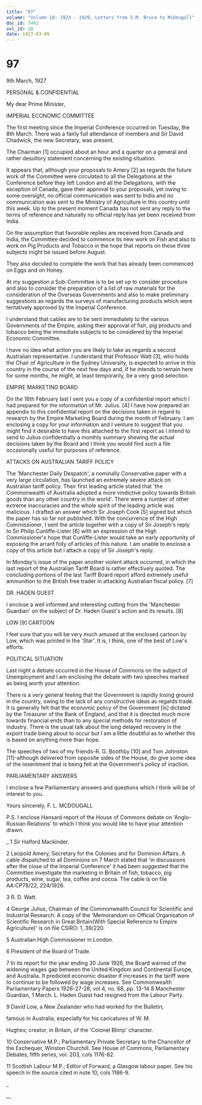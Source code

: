 ```yaml
---
title: "97"
volume: "Volume 18: 1923 - 1929, Letters from S.M. Bruce to McDougall"
doc_id: 7442
vol_id: 18
date: 1927-03-09
---
```


# 97

9th March, 1927

PERSONAL &amp; CONFIDENTIAL

My dear Prime Minister,

IMPERIAL ECONOMIC COMMITTEE

The first meeting since the Imperial Conference occurred on Tuesday, the 8th March. There was a fairly full attendance of members and Sir David Chadwick, the new Secretary, was present.

The Chairman [1] occupied about an hour and a quarter on a general and rather desultory statement concerning the existing situation.

It appears that, although your proposals to Amery [2] as regards the future work of the Committee were circulated to all the Delegations at the Conference before they left London and all the Delegations, with the exception of Canada, gave their approval to your proposals, yet owing to some oversight, no official communication was sent to India and no communication was sent to the Ministry of Agriculture in this country until this week. Up to the present moment Canada has not sent any reply to the terms of reference and naturally no official reply has yet been received from India.

On the assumption that favorable replies are received from Canada and India, the Committee decided to commence its new work on Fish and also to work on Pig Products and Tobacco in the hope that reports on these three subjects might be issued before August.

They also decided to complete the work that has already been commenced on Eggs and on Honey.

At my suggestion a Sub-Committee is to be set up to consider procedure and also to consider the preparation of a list of raw materials for the consideration of the Overseas Governments and also to make preliminary suggestions as regards the surveys of manufacturing products which were tentatively approved by the Imperial Conference.

I understand that cables are to be sent immediately to the various Governments of the Empire, asking their approval of fish, pig products and tobacco being the immediate subjects to be considered by the Imperial Economic Committee.

I have no idea what action you are likely to take as regards a second Australian representative. I understand that Professor Watt [3], who holds the Chair of Agriculture in the Sydney University, is expected to arrive in this country in the course of the next few days and, if he intends to remain here for some months, he might, at least temporarily, be a very good selection.

EMPIRE MARKETING BOARD

On the 16th February last I sent you a copy of a confidential report which I had prepared for the information of Mr. Julius. [4] I have now prepared an appendix to this confidential report on the decisions taken in regard to research by the Empire Marketing Board during the month of February. I am enclosing a copy for your information and I venture to suggest that you might find it desirable to have this attached to the first report as I intend to send to Julius confidentially a monthly summary shewing the actual decisions taken by the Board and I think you would find such a file occasionally useful for purposes of reference.

ATTACKS ON AUSTRALIAN TARIFF POLICY

The 'Manchester Daily Despatch', a nominally Conservative paper with a very large circulation, has launched an extremely severe attack on Australian tariff policy. Their first leading article stated that 'the Commonwealth of Australia adopted a more vindictive policy towards British goods than any other country in the world'. There were a number of other extreme inaccuracies and the whole spirit of the leading article was malicious. I drafted an answer which Sir Joseph Cook [5] signed but which the paper has so far not published. With the concurrence of the High Commissioner, I sent the article together with a copy of Sir Joseph's reply to Sir Philip Cunliffe-Lister [6] with an expression of the High Commissioner's hope that Cunliffe-Lister would take an early opportunity of exposing the arrant folly of articles of this nature. I am unable to enclose a copy of this article but I attach a copy of Sir Joseph's reply.

In Monday's issue of the paper another violent attack occurred, in which the last report of the Australian Tariff Board is rather effectively quoted. The concluding portions of the last Tariff Board report afford extremely useful ammunition to the British free trader in attacking Australian fiscal policy. [7]

DR. HADEN GUEST

I enclose a well informed and interesting cutting from the 'Manchester Guardian' on the subject of Dr. Haden Guest's action and its results. [8]

LOW [9] CARTOON

I feel sure that you will be very much amused at the enclosed cartoon by Low, which was printed in the 'Star'. It is, I think, one of the best of Low's efforts.

POLITICAL SITUATION

Last night a debate occurred in the House of Commons on the subject of Unemployment and I am enclosing the debate with two speeches marked as being worth your attention.

There is a very general feeling that the Government is rapidly losing ground in the country, owing to the lack of any constructive ideas as regards trade. It is generally felt that the economic policy of the Government [is] dictated by the Treasurer of the Bank of England, and that it is directed much more towards financial ends than to any special methods for restoration of industry. There is the usual talk about the long delayed recovery in the export trade being about to occur but I am a little doubtful as to whether this is based on anything more than hope.

The speeches of two of my friends-R. G. Boothby [10] and Tom Johnston [11]-although delivered from opposite sides of the House, do give some idea of the resentment that is being felt at the Government's policy of inaction.

PARLIAMENTARY ANSWERS

I enclose a few Parliamentary answers and questions which I think will be of interest to you.

Yours sincerely, F. L. MCDOUGALL

P.S. I enclose Hansard report of the House of Commons debate on 'Anglo-Russian Relations' to which I think you would like to have your attention drawn.

_ 1 Sir Halford Mackinder.

2 Leopold Amery, Secretary for the Colonies and for Dominion Affairs. A cable dispatched to all Dominions on 7 March stated that 'in discussions after the close of the Imperial Conference' it had been suggested that the Committee investigate the marketing in Britain of fish, tobacco, pig products, wine, sugar, tea, coffee and cocoa. The cable is on file AA:CP78/22, 224/1926.

3 R. D. Watt.

4 George Julius, Chairman of the Commonwealth Council for Scientific and Industrial Research. A copy of the 'Memorandum on Official Organisation of Scientific Research in Great Britain(With Special Reference to Empire Agriculture)' is on file CSIRO: 1, 39/220.

5 Australian High Commissioner in London.

6 President of the Board of Trade.

7 In its report for the year ending 30 June 1926, the Board warned of the widening wages gap between the United Kingdom and Continental Europe, and Australia. It predicted economic disaster if increases in the tariff were to continue to be followed by wage increases. See Commonwealth Parliamentary Papers 1926-27-28, vol 4, no. 68, pp. 13-14 8 Manchester Guardian, 1 March. L. Haden Guest had resigned from the Labour Party.

9 David Low, a New Zealander who had worked for the Bulletin;

famous in Australia, especially for his caricatures of W. M.

Hughes; creator, in Britain, of the 'Colonel Blimp' character.

10 Conservative M.P.; Parliamentary Private Secretary to the Chancellor of the Exchequer, Winston Churchill. See House of Commons, Parliamentary Debates, fifth series, vol. 203, cols 1176-82.

11 Scottish Labour M.P.; Editor of Forward, a Glasgow labour paper. See his speech in the source cited in note 10, cols 1186-9.

_

__
